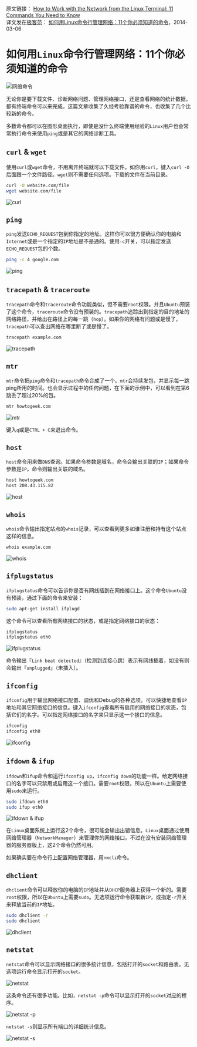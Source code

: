 原文链接： [How to Work with the Network from the Linux Terminal: 11 Commands You Need to Know](http://www.howtogeek.com/108511/how-to-work-with-the-network-from-the-linux-terminal-11-commands-you-need-to-know/)  
译文发在[极客范](http://www.geekfan.net/)： [如何用Linux命令行管理网络：11个你必须知道的命令](http://www.geekfan.net/7192/)，2014-03-06

如何用`Linux`命令行管理网络：11个你必须知道的命令
====================================

![网络命令](images/network-commands-header.png)

无论你是要下载文件、诊断网络问题、管理网络接口，还是查看网络的统计数据，都有终端命令可以来完成。这篇文章收集了久经考验靠谱的命令，也收集了几个比较新的命令。

多数命令都可以在图形桌面执行，即使是没什么终端使用经验的`Linux`用户也会常常执行命令来使用`ping`或是其它的网络诊断工具。

`curl` & `wget`
---------------------

使用`curl`或`wget`命令，不用离开终端就可以下载文件。如你用`curl`，键入`curl -O`后面跟一个文件路径。`wget`则不需要任何选项。下载的文件在当前目录。

```bash
curl -O website.com/file
wget website.com/file
```

![curl](images/curl.png)

`ping`
---------------------

`ping`发送`ECHO_REQUEST`包到你指定的地址。这样你可以很方便确认你的电脑和`Internet`或是一个指定的`IP`地址是不是通的。使用`-c`开关，可以指定发送`ECHO_REQUEST`包的个数。

```bash
ping -c 4 google.com
```

![ping](images/ping.png)

`tracepath` & `traceroute`
---------------------

`tracepath`命令和`traceroute`命令功能类似，但不需要`root`权限。并且`Ubuntu`预装了这个命令，`traceroute`命令没有预装的。`tracepath`追踪出到指定的目的地址的网络路径，并给出在路径上的每一跳（`hop`）。如果你的网络有问题或是慢了，`tracepath`可以查出网络在哪里断了或是慢了。

```bash
tracepath example.com
```

![tracepath](images/tracepath.png)

`mtr`
---------------------

`mtr`命令把`ping`命令和`tracepath`命令合成了一个。`mtr`会持续发包，并显示每一跳ping所用的时间。也会显示过程中的任何问题，在下面的示例中，可以看到在第6跳丢了超过20%的包。

```bash
mtr howtogeek.com
```

![mtr](images/mtr.png)

键入`q`或是`CTRL + C`来退出命令。

`host`
---------------------

`host`命令用来做`DNS`查询。如果命令参数是域名，命令会输出关联的`IP`；如果命令参数是`IP`，命令则输出关联的域名。

```bash
host howtogeek.com
host 208.43.115.82
```

![host](images/host.png)

`whois`
---------------------

`whois`命令输出指定站点的`whois`记录，可以查看到更多如谁注册和持有这个站点这样的信息。

```bash
whois example.com
```

![whois](images/whois.png)

`ifplugstatus`
---------------------

`ifplugstatus`命令可以告诉你是否有网线插到在网络接口上。这个命令`Ubuntu`没有预装，通过下面的命令来安装：

```bash
sudo apt-get install ifplugd
```

这个命令可以查看所有网络接口的状态，或是指定网络接口的状态：

```bash
ifplugstatus
ifplugstatus eth0
```

![ifplugstatus](images/ifplugstatus.png)

命令输出『`Link beat detected`』（检测到连接心跳）表示有网线插着，如没有则会输出『`unplugged`』（未插入）。

`ifconfig`
---------------------

`ifconfig`用于输出网络接口配置、调优和Debug的各种选项。可以快捷地查看`IP`地址和其它网络接口的信息。键入`ifconfig`查看所有启用的网络接口的状态，包括它们的名字。可以指定网络接口的名字来只显示这一个接口的信息。

```bash
ifconfig
ifconfig eth0
```

![ifconfig](images/ifconfig.png)

`ifdown` & `ifup`
---------------------

`ifdown`和`ifup`命令和运行`ifconfig up`，`ifconfig down`的功能一样。给定网络接口的名字可以只禁用或启用这一个接口。需要`root`权限，所以在`Ubuntu`上需要使用`sudo`来运行。

```bash
sudo ifdown eth0
sudo ifup eth0
```

![ifdown & ifup](images/ifdown-ifup.png)

在`Linux`桌面系统上运行这2个命令，很可能会输出出错信息。`Linux`桌面通过使用网络管理器（`NetworkManager`）来管理你的网络接口。不过在没有安装网络管理器的服务器版上，这2个命令仍然可用。

如果确实要在命令行上配置网络管理器，用`nmcli`命令。

`dhclient`
---------------------

`dhclient`命令可以释放你的电脑的`IP`地址并从`DHCP`服务器上获得一个新的。需要`root`权限，所以在`Ubuntu`上需要`sudo`。无选项运行命令获取新`IP`，或指定`-r`开关来释放当前的`IP`地址。

```bash
sudo dhclient -r
sudo dhclient
```

![dhclient](images/dhclient.png)

`netstat`
---------------------

`netstat`命令可以显示网络接口的很多统计信息，包括打开的`socket`和路由表。无选项运行命令显示打开的`socket`。

![netstat](images/netstat.png)

这条命令还有很多功能。比如，`netstat -p`命令可以显示打开的`socket`对应的程序。

![netstat -p](images/netstat-p.png)

`netstat -s`则显示所有端口的详细统计信息。

![netstat -s](images/netstat-s.png)
